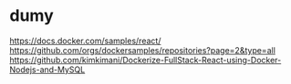 # dumy


https://docs.docker.com/samples/react/
https://github.com/orgs/dockersamples/repositories?page=2&type=all
https://github.com/kimkimani/Dockerize-FullStack-React-using-Docker-Nodejs-and-MySQL